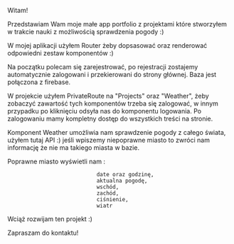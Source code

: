 Witam!

Przedstawiam Wam moje małe app portfolio z projektami które stworzyłem w trakcie nauki z możliwością sprawdzenia pogody :)

W mojej aplikacji użyłem Router żeby dopsasować oraz renderować odpowiedni zestaw komponentów :)

Na początku polecam się zarejestrować, po rejestracji zostajemy automatycznie zalogowani i przekierowani do strony głównej. Baza jest połączona z firebase.

W projekcie użyłem PrivateRoute na "Projects" oraz "Weather", żeby zobaczyć zawartość tych komponentów trzeba się zalogować, w innym przypadku po kliknięciu odsyła nas do komponentu logowania. Po zalogowaniu mamy kompletny dostęp do wszystkich treści na stronie.

Komponent Weather umożliwia nam sprawdzenie pogody z całego świata, użyłem tutaj API :) jeśli wpiszemy niepoprawne miasto to zwróci nam informację że nie ma takiego miasta w bazie.

Poprawne miasto wyświetli nam :

                                date oraz godzinę,
                                aktualna pogodę,
                                wschód,
                                zachód,
                                ciśnienie,
                                wiatr

Wciąż rozwijam ten projekt :)

Zapraszam do kontaktu!
